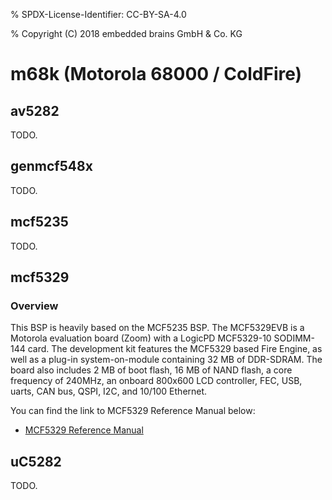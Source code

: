 % SPDX-License-Identifier: CC-BY-SA-4.0

% Copyright (C) 2018 embedded brains GmbH & Co. KG

# m68k (Motorola 68000 / ColdFire)

## av5282

TODO.

## genmcf548x

TODO.

## mcf5235

TODO.

## mcf5329

### Overview

This BSP is heavily based on the MCF5235 BSP. The MCF5329EVB is a Motorola
evaluation board (Zoom) with a LogicPD MCF5329-10 SODIMM-144 card. The
development kit features the MCF5329 based Fire Engine, as well as a plug-in
system-on-module containing 32 MB of DDR-SDRAM. The board also includes 2 MB of
boot flash, 16 MB of NAND flash, a core frequency of 240MHz, an onboard 800x600
LCD controller, FEC, USB, uarts, CAN bus, QSPI, I2C, and 10/100 Ethernet.

You can find the link to MCF5329 Reference Manual below:

- [MCF5329 Reference Manual](https://www.nxp.com/docs/en/reference-manual/MCF5329RM.pdf)

## uC5282

TODO.
